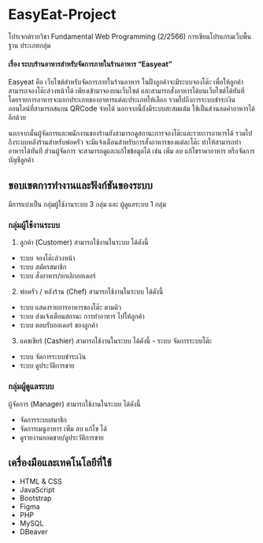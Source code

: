 
# EasyEat-Project

โปรเจกต์รายวิชา Fundamental Web Programming (2/2566) การเขียนโปรแกรมเว็บพื้นฐาน ประเภทกลุ่ม

#### เรื่อง ระบบร้านอาหารสำหรับจัดการภายในร้านอาหาร “Easyeat” 

Easyeat คือ เว็บไซต์สำหรับจัดการภายในร้านอาหาร ในฝั่งลูกค้าจะมีระบบจองโต๊ะ เพื่อให้ลูกค้าสามารถจองโต๊ะล่วงหน้าได้ 
เพียงเข้ามาจองบนเว็บไซต์ และสามารถสั่งอาหารได้บนเว็บไซต์ได้ทันที โดยรายการอาหารจะแยกประเภทของอาหารแต่ละประเภทให้เลือก 
รวมไปถึงการระบบชำระเงินออนไลน์ที่สามารถสแกน QRCode จ่ายได้ นอกจากนี้ยังมีระบบสะสมแต้ม ใช้เป็นส่วนลดค่าอาหารได้อีกด้วย 

นอกจากนั้นผู้จัดการและพนักงานของร้านยังสามารถดูสถานะการจองโต๊ะและรายการอาหารได้ รวมไปถึงระบบหลังร้านสำหรับพ่อครัว 
จะมีแจ้งเตือนสำหรับการสั่งอาหารของแต่ละโต๊ะ ทำให้สามารถทำอาหารได้ทันที ส่วนผู้จัดการ จะสามารถดูและแก้ไขข้อมูลได้ เช่น เพิ่ม ลบ แก้ไขราคาอาหาร หรือจัดการบัญชีลูกค้า 

## ขอบเขตการทำงานและฟังก์ชันของระบบ
มีการแบ่งเป็น กลุ่มผู้ใช้งานระบบ 3 กลุ่ม และ ผู้ดูแลระบบ 1 กลุ่ม
### กลุ่มผู้ใช้งานระบบ
1. ลูกค้า (Customer) สามารถใช้งานในระบบ ได้ดังนี้
- ระบบ จองโต๊ะล่วงหน้า
- ระบบ สมัครสมาชิก
- ระบบ สั่งอาหาร/ยกเลิกออเดอร์

2. พ่อครัว / หลังร้าน (Chef) สามารถใช้งานในระบบ ได้ดังนี้
- ระบบ แสดงรายการอาหารของโต๊ะ ตามคิว
- ระบบ ส่งแจ้งเตือนสถานะ การทำอาหาร ไปให้ลูกค้า
- ระบบ ตอบรับออเดอร์ ของลูกค้า

3. แคชเชียร์ (Cashier) สามารถใช้งานในระบบ ได้ดังนี้
		     - ระบบ จัดการระบบโต๊ะ
- ระบบ จัดการระบบชำระเงิน
- ระบบ ดูประวัติการขาย

### กลุ่มผู้ดูแลระบบ
ผู้จัดการ (Manager) สามารถใช้งานในระบบ ได้ดังนี้ 
- จัดการระบบสมาชิก
- จัดการเมนูอาหาร เพิ่ม ลบ แก้ไข ได้
- ดูรายงานยอดขาย/ดูประวัติการขาย


## เครื่องมือและเทคโนโลยีที่ใช้ 
 - HTML & CSS 
 - JavaScript
 - Bootstrap 
 - Figma 
 - PHP
 - MySQL	 
 - DBeaver 
